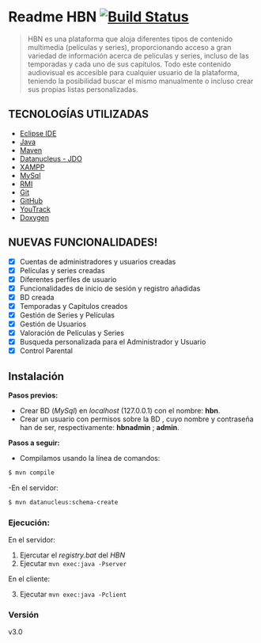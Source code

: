 Readme HBN [![Build Status](https://travis-ci.com/BSPQ18-19/BSPQ19-S3.svg?branch=master)](https://travis-ci.com/BSPQ18-19/BSPQ19-S3)
======================

> HBN es una plataforma que aloja diferentes tipos de contenido multimedia (películas y series), proporcionando acceso a gran variedad de información acerca de películas y series, incluso de las temporadas y cada uno de sus capítulos. Todo este contenido audiovisual es accesible para cualquier usuario de la plataforma, teniendo la posibilidad buscar el mismo manualmente o incluso crear sus propias listas personalizadas.

## TECNOLOGÍAS UTILIZADAS

* [Eclipse IDE]
 * [ Java ]
 * [Maven]
 * [Datanucleus - JDO]
 * [XAMPP]
 * [MySql]
 * [RMI]
 * [Git]
 * [GitHub]
 * [YouTrack]
 * [Doxygen]

## NUEVAS FUNCIONALIDADES!

 - [x] Cuentas de administradores y usuarios creadas
 - [x] Películas y series creadas
 - [x] Diferentes perfiles de usuario
 - [x] Funcionalidades de inicio de sesión y registro añadidas
 - [X] BD creada
 - [x] Temporadas y Capitulos creados
 - [x] Gestión de Series y Películas
 - [x] Gestión de Usuarios
 - [x] Valoración de Películas y Series
 - [x] Busqueda personalizada para el Administrador y Usuario
 - [x] Control Parental

## Instalación
**Pasos previos:**

* Crear BD (_MySql_) en _localhost_ (127.0.0.1) con el nombre: **hbn**.
* Crear un usuario con permisos sobre la BD , cuyo nombre y contraseña han de ser, respectivamente: **hbnadmin** ; **admin**.

**Pasos a seguir:**



  - Compilamos usando la línea de comandos:
 
 ```sh
$ mvn compile
```

-En el servidor:
  
 ```sh
$ mvn datanucleus:schema-create 
```

### Ejecución:

En el servidor:

1. Ejercutar el *registry.bat* del *HBN*
2. Ejecutar ```mvn exec:java -Pserver```

En el cliente:

3. Ejecutar ```mvn exec:java -Pclient```
  
### Versión
v3.0

   [Eclipse IDE]: <https://www.eclipse.org/ide/>
   [Java]: <https://www.oracle.com/technetwork/java/javase/downloads/jdk11-downloads-5066655.html> 
   [Maven]: <https://maven.apache.org/>
   [Datanucleus - JDO]: <http://www.datanucleus.org/products/accessplatform/jdo/getting_started.html>
   [XAMPP]: <https://www.apachefriends.org/es/index.html>
   [MySql]: <https://www.mysql.com/>
   [RMI]: <https://es.wikipedia.org/wiki/Java_Remote_Method_Invocation>
   [Git]: <https://git-scm.com/>
   [GitHub]: <https://github.com/>
   [YouTrack]: <https://www.jetbrains.com/youtrack/>
   [Doxygen]: <http://www.doxygen.nl/>